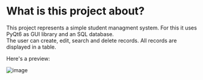 # What is this project about?
This project represents a simple student managment system. For this it uses PyQt6 as GUI library and an SQL database.  
The user can create, edit, search and delete records. All records are displayed in a table.

Here's a preview:  
    
![image](https://github.com/julienco03/webdev/assets/85078802/f30a1bbe-f5f0-46ab-ad26-561e462d8b9a)


